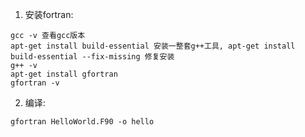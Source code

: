 1. 安装fortran:
```
gcc -v 查看gcc版本
apt-get install build-essential 安装一整套g++工具, apt-get install build-essential --fix-missing 修复安装
g++ -v
apt-get install gfortran
gfortran -v
```
2. 编译:
```
gfortran HelloWorld.F90 -o hello
```
